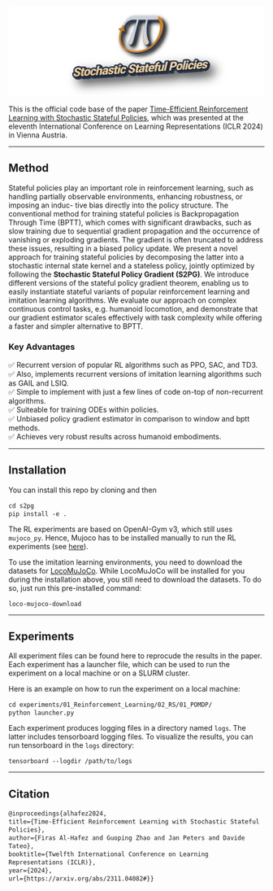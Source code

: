 
![S2PG](img/logo.png)

This is the official code base of the paper [Time-Efficient Reinforcement Learning with Stochastic Stateful Policies](https://arxiv.org/abs/2311.04082), which was presented at the eleventh International Conference on Learning Representations (ICLR 2024) in Vienna Austria.

---

## Method

Stateful policies play an important role in reinforcement learning, such as handling
partially observable environments, enhancing robustness, or imposing an induc-
tive bias directly into the policy structure. The conventional method for training
stateful policies is Backpropagation Through Time (BPTT), which comes with
significant drawbacks, such as slow training due to sequential gradient propagation and the occurrence of vanishing or exploding gradients. The gradient is often
truncated to address these issues, resulting in a biased policy update. We present
a novel approach for training stateful policies by decomposing the latter into a
stochastic internal state kernel and a stateless policy, jointly optimized by following the **Stochastic Stateful Policy Gradient (S2PG)**. We introduce different versions of the stateful
policy gradient theorem, enabling us to easily instantiate stateful variants of popular reinforcement learning and imitation learning algorithms.
We evaluate our approach on complex continuous control tasks, e.g. humanoid locomotion, and demonstrate that our gradient estimator scales effectively
with task complexity while offering a faster and simpler alternative to BPTT.

### Key Advantages
✅ Recurrent version of popular RL algorithms such as PPO, SAC, and TD3.\
✅ Also, implements recurrent versions of imitation learning algorithms such as GAIL and LSIQ.\
✅ Simple to implement with just a few lines of code on-top of non-recurrent algorithms.\
✅ Suiteable for training ODEs within policies.\
✅ Unbiased policy gradient estimator in comparison to window and bptt methods.\
✅ Achieves very robust results across humanoid embodiments.

---

## Installation

You can install this repo by cloning and then

```shell
cd s2pg
pip install -e .
```

The RL experiments are based on OpenAI-Gym v3, which still uses `mujoco_py`. Hence, Mujoco has to be installed manually
to run the RL experiments (see [here](https://github.com/openai/mujoco-py?tab=readme-ov-file#install-mujoco)). 

To use the imitation learning environments, you need to download the datasets for [LocoMuJoCo](https://github.com/robfiras/loco-mujoco).
While LocoMuJoCo will be installed for you during the installation above, you still need to download the datasets.
To do so, just run this pre-installed command:

```shell
loco-mujoco-download
```
---

## Experiments
All experiment files can be found here to reprocude the results in the paper. Each experiment
has a launcher file, which can be used to run the experiment on a local machine or on a SLURM cluster.

Here is an example on how to run the experiment on a local machine:

```shell
cd experiments/01_Reinforcement_Learning/02_RS/01_POMDP/
python launcher.py
```

Each experiment produces logging files in a directory named `logs`. The latter includes tensorboard logging files.
To visualize the results, you can run tensorboard in the `logs` directory:

```shell
tensorboard --logdir /path/to/logs
```


---

## Citation
```
@inproceedings{alhafez2024,
title={Time-Efficient Reinforcement Learning with Stochastic Stateful Policies},
author={Firas Al-Hafez and Guoping Zhao and Jan Peters and Davide Tateo},
booktitle={Twelfth International Conference on Learning Representations (ICLR)},
year={2024},
url={https://arxiv.org/abs/2311.04082#}}
```
